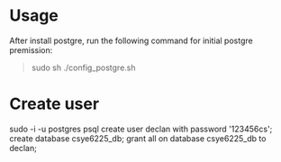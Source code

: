 # Usage

After install postgre, run the following command for initial postgre premission:

> sudo sh ./config_postgre.sh

# Create user

sudo -i -u postgres
psql
create user declan with password '123456cs';
create database csye6225_db;
grant all on database csye6225_db to declan;